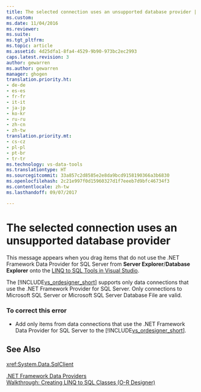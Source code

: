 ```yaml
---
title: The selected connection uses an unsupported database provider | Microsoft Docs
ms.custom: 
ms.date: 11/04/2016
ms.reviewer: 
ms.suite: 
ms.tgt_pltfrm: 
ms.topic: article
ms.assetid: 4d25dfa1-8fa4-4529-9b90-973bc2ec2993
caps.latest.revision: 3
author: gewarren
ms.author: gewarren
manager: ghogen
translation.priority.ht:
- de-de
- es-es
- fr-fr
- it-it
- ja-jp
- ko-kr
- ru-ru
- zh-cn
- zh-tw
translation.priority.mt:
- cs-cz
- pl-pl
- pt-br
- tr-tr
ms.technology: vs-data-tools
ms.translationtype: HT
ms.sourcegitcommit: 33a857c2d8585e2e8da9bcd9158190366a3b6830
ms.openlocfilehash: 2c21e997f0d15960327d1f7eeeb7d9bfc46734f3
ms.contentlocale: zh-tw
ms.lasthandoff: 09/07/2017

---
```

# <a name="the-selected-connection-uses-an-unsupported-database-provider"></a>The selected connection uses an unsupported database provider
This message appears when you drag items that do not use the .NET Framework Data Provider for SQL Server from **Server Explorer**/**Database Explorer** onto the [LINQ to SQL Tools in Visual Studio](../data-tools/linq-to-sql-tools-in-visual-studio2.md).  
  
 The [!INCLUDE[vs_ordesigner_short](../data-tools/includes/vs_ordesigner_short_md.md)] supports only data connections that use the .NET Framework Provider for SQL Server. Only connections to Microsoft SQL Server or Microsoft SQL Server Database File are valid.  
  
### <a name="to-correct-this-error"></a>To correct this error  
  
-   Add only items from data connections that use the .NET Framework Data Provider for SQL Server to the [!INCLUDE[vs_ordesigner_short](../data-tools/includes/vs_ordesigner_short_md.md)].  
  
## <a name="see-also"></a>See Also  
 <xref:System.Data.SqlClient>   
    
 [.NET Framework Data Providers](/dotnet/framework/data/adonet/data-providers)   
 [Walkthrough: Creating LINQ to SQL Classes (O-R Designer)](how-to-create-linq-to-sql-classes-mapped-to-tables-and-views-o-r-designer.md)   


